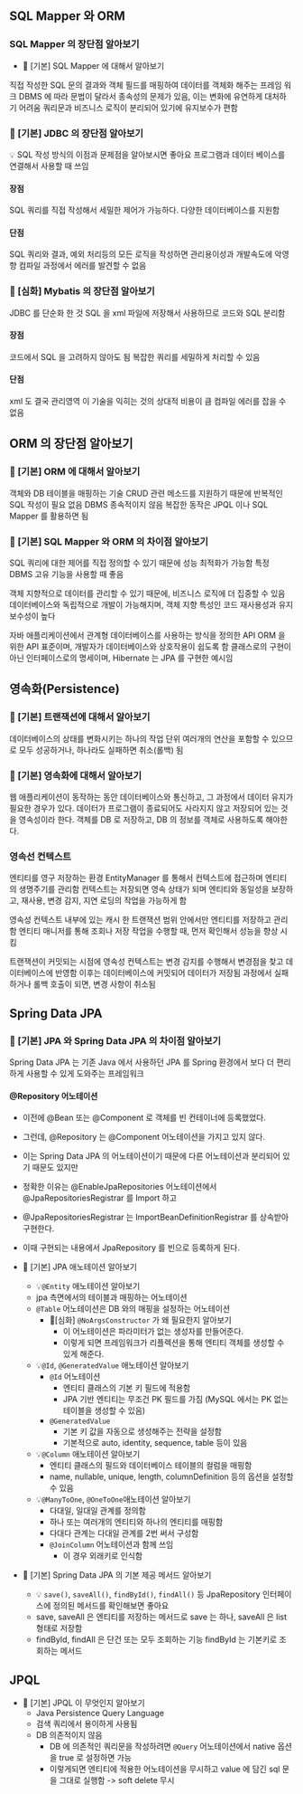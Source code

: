 ## SQL Mapper 와 ORM

### SQL Mapper 의 장단점 알아보기

- 📕 [기본] SQL Mapper 에 대해서 알아보기

직접 작성한 SQL 문의 결과와 객체 필드를 매핑하여 데이터를 객체화 해주는 프레임 워크
DBMS 에 따라 문법이 달라서 종속성의 문제가 있음, 이는 변화에 유연하게 대처하기 어려움
쿼리문과 비즈니스 로직이 분리되어 있기에 유지보수가 편함

### 📕 [기본] JDBC 의 장단점 알아보기

💡 SQL 작성 방식의 이점과 문제점을 알아보시면 좋아요
프로그램과 데이터 베이스를 연결해서 사용할 때 쓰임

#### 장점

SQL 쿼리를 직접 작성해서 세밀한 제어가 가능하다.
다양한 데이터베이스를 지원함

#### 단점

SQL 쿼리와 결과, 예외 처리등의 모든 로직을 작성하면 관리용이성과 개발속도에 악영향
컴파일 과정에서 에러를 발견할 수 없음

### 📕 [심화] Mybatis 의 장단점 알아보기

JDBC 를 단순화 한 것
SQL 을 xml 파일에 저장해서 사용하므로 코드와 SQL 분리함

#### 장점

코드에서 SQL 을 고려하지 않아도 됨
복잡한 쿼리를 세밀하게 처리할 수 있음

#### 단점

xml 도 결국 관리영역
이 기술을 익히는 것의 상대적 비용이 큼
컴파일 에러를 잡을 수 없음

## ORM 의 장단점 알아보기

### 📕 [기본] ORM 에 대해서 알아보기

객체와 DB 테이블을 매핑하는 기술
CRUD 관련 메소드를 지원하기 때문에 반복적인 SQL 작성이 필요 없음
DBMS 종속적이지 않음
복잡한 동작은 JPQL 이나 SQL Mapper 를 활용하면 됨

### 📕 [기본] SQL Mapper 와 ORM 의 차이점 알아보기

SQL 쿼리에 대한 제어를 직접 정의할 수 있기 때문에 성능 최적화가 가능함
특정 DBMS 고유 기능을 사용할 때 좋음

객체 지향적으로 데이터를 관리할 수 있기 때문에, 비즈니스 로직에 더 집중할 수 있음
데이터베이스와 독립적으로 개발이 가능해지며, 객체 지향 특성인 코드 재사용성과 유지보수성이 높다

자바 애플리케이션에서 관계형 데이터베이스를 사용하는 방식을 정의한 API
ORM 을 위한 API 표준이며, 개발자가 데이터베이스와 상호작용이 쉽도록 함
클래스로의 구현이 아닌 인터페이스로의 명세이며, Hibernate 는 JPA 를 구현한 예시임

## 영속화(Persistence)

### 📕 [기본] 트랜잭션에 대해서 알아보기

데이터베이스의 상태를 변화시키는 하나의 작업 단위
여러개의 연산을 포함할 수 있으므로 모두 성공하거나, 하나라도 실패하면 취소(롤백) 됨

### 📕 [기본] 영속화에 대해서 알아보기

웹 애플리케이션이 동작하는 동안 데이터베이스와 통신하고, 그 과정에서 데이터 유지가 필요한 경우가 있다.
데이터가 프로그램이 종료되어도 사라지지 않고 저장되어 있는 것을 영속성이라 한다.
객체를 DB 로 저장하고, DB 의 정보를 객체로 사용하도록 해야한다.

### 영속선 컨텍스트

엔티티를 영구 저장하는 환경
EntityManager 를 통해서 컨텍스트에 접근하며 엔티티의 생명주기를 관리함
컨텍스트는 저장되면 영속 상태가 되며 엔티티와 동일성을 보장하고, 재사용, 변경 감지, 지연 로딩의 작업을 가능하게 함

영속성 컨텍스트 내부에 있는 캐시
한 트랜잭션 범위 안에서만 엔티티를 저장하고 관리함
엔티티 매니저를 통해 조회나 저장 작업을 수행할 때, 먼저 확인해서 성능을 향상 시킴

트랜잭션이 커밋되는 시점에 영속성 컨텍스트는 변경 감지를 수행해서 변경점을 찾고 데이터베이스에 반영함
이후는 데이터베이스에 커밋되어 데이터가 저장됨
과정에서 실패하거나 롤백 호출이 되면, 변경 사항이 취소됨

## Spring Data JPA

### 📕 [기본] JPA 와 Spring Data JPA 의 차이점 알아보기

Spring Data JPA 는 기존 Java 에서 사용하던 JPA 를 Spring 환경에서 보다 더 편리하게 사용할 수 있게 도와주는 프레임워크

#### @Repository 어노테이션

- 이전에 @Bean 또는 @Component 로 객체를 빈 컨테이너에 등록했었다.
- 그런데, @Repository 는 @Component 어노테이션을 가지고 있지 않다.
- 이는 Spring Data JPA 의 어노테이션이기 때문에 다른 어노테이션과 분리되어 있기 때문도 있지만
- 정확한 이유는 @EnableJpaRepositories 어노테이션에서 @JpaRepositoriesRegistrar 를 Import 하고
- @JpaRepositoriesRegistrar 는 ImportBeanDefinitionRegistrar 를 상속받아 구현한다.
- 이때 구현되는 내용에서 JpaRepository 를 빈으로 등록하게 된다.

- 📕 [기본] JPA 애노테이션 알아보기
    - 💡`@Entity` 애노테이션 알아보기
    - jpa 측면에서의 테이블과 매핑하는 어노테이션
    - `@Table` 어노테이션은 DB 와의 매핑을 설정하는 어노테이션
        - 📕[심화] `@NoArgsConstructor` 가 왜 필요한지 알아보기
            - 이 어노테이션은 파라미터가 없는 생성자를 만들어준다.
            - 이렇게 되면 프레임워크가 리플렉션을 통해 엔티티 객체를 생성할 수 있게 해준다.
    - 💡`@Id`, `@GeneratedValue` 애노테이션 알아보기
        - `@Id` 어노테이션
            - 엔티티 클래스의 기본 키 필드에 적용함
            - JPA 기반 엔티티는 무조건 PK 필드를 가짐 (MySQL 에서는 PK 없는 테이블을 생성할 수 있음)
        - `@GeneratedValue`
            - 기본 키 값을 자동으로 생성해주는 전략을 설정함
            - 기본적으로 auto, identity, sequence, table 등이 있음
    - 💡`@Column` 애노테이션 알아보기
        - 엔티티 클래스의 필드와 데이터베이스 테이블의 컬럼을 매핑함
        - name, nullable, unique, length, columnDefinition 등의 옵션을 설정할 수 있음
    - 💡`@ManyToOne`, `@OneToOne`애노테이션 알아보기
        - 다대일, 일대일 관계를 정의함
        - 하나 또는 여러개의 엔티티와 하나의 엔티티를 매핑함
        - 다대다 관계는 다대일 관계를 2번 써서 구성함
        - `@JoinColumn` 어노테이션과 함께 쓰임
            - 이 경우 외래키로 인식함
- 📕 [기본] Spring Data JPA 의 기본 제공 메서드 알아보기
    - 💡 `save()`, `saveAll()`, `findById()`, `findAll()` 등 JpaRepository 인터페이스에 정의된 메서드를 확인해보면 좋아요
    - save, saveAll 은 엔티티를 저장하는 메서드로 save 는 하나, saveAll 은 list 형태로 저장함
    - findById, findAll 은 단건 또는 모두 조회하는 기능 findById 는 기본키로 조회하는 메서드

## JPQL

- 📕 [기본] JPQL 이 무엇인지 알아보기
    - Java Persistence Query Language
    - 검색 쿼리에서 용이하게 사용됨
    - DB 의존적이지 않음
        - DB 에 의존적인 쿼리문을 작성하려면 `@Query` 어노테이션에서 native 옵션을 true 로 설정하면 가능
        - 이렇게되면 엔티티에 적용한 어노테이션을 무시하고 value 에 담긴 sql 문을 그대로 실행함 -> soft delete 무시

